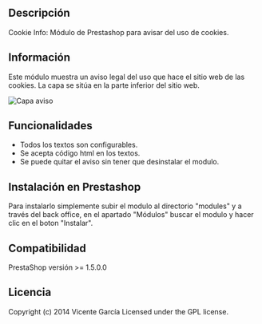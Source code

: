 ## Descripción

Cookie Info: Módulo de Prestashop para avisar del uso de cookies.

## Información

Este módulo muestra un aviso legal del uso que hace el sitio web de las cookies. La capa se sitúa en la parte inferior del sitio web.

![Capa aviso](tree/gh-pages/screenshots/frontend1.jpg "Capa aviso")

## Funcionalidades

- Todos los textos son configurables.
- Se acepta código html en los textos.
- Se puede quitar el aviso sin tener que desinstalar el modulo.

## Instalación en Prestashop

Para instalarlo simplemente subir el modulo al directorio "modules" y a través del back office, en el apartado "Módulos" buscar el modulo y hacer clic en el boton "Instalar".

## Compatibilidad

PrestaShop versión >= 1.5.0.0

## Licencia
Copyright (c) 2014 Vicente García Licensed under the GPL license.
